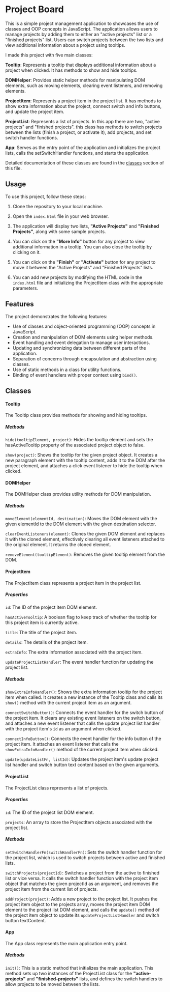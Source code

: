 # Project Board

This is a simple project management application to showcases the use of classes and OOP concepts in JavaScript. The application allows users to manage projects by adding them to either an "active projects" list or a "finished projects" list. Users can switch projects between the two lists and view additional information about a project using tooltips.

I made this project with five main classes:

**Tooltip**: Represents a tooltip that displays additional information about a project when clicked. It has methods to show and hide tooltips.

**DOMHelper**: Provides static helper methods for manipulating DOM elements, such as moving elements, clearing event listeners, and removing elements.

**ProjectItem**: Represents a project item in the project list. It has methods to show extra information about the project, connect switch and info buttons, and update the project item.

**ProjectList**: Represents a list of projects. In this app there are two, "active projects" and "finished projects". this class has methods to switch projects between the lists (finish a project, or activate it), add projects, and set switch handler functions.

**App**: Serves as the entry point of the application and initializes the project lists, calls the setSwitchHandler functions, and starts the application.

Detailed documentation of these classes are found in the [classes](#classes) section of this file.

## Usage

To use this project, follow these steps:

1. Clone the repository to your local machine.

2. Open the `index.html` file in your web browser.

3. The application will display two lists, **"Active Projects"** and **"Finished Projects"**, along with some sample projects.

4. You can click on the **"More Info"** button for any project to view additional information in a tooltip. You can also close the tooltip by clicking on it.

5. You can click on the **"Finish"** or **"Activate"** button for any project to move it between the "Active Projects" and "Finished Projects" lists.

6. You can add new projects by modifying the HTML code in the `index.html` file and initializing the ProjectItem class with the appropriate parameters.

## Features

The project demonstrates the following features:

- Use of classes and object-oriented programming (OOP) concepts in JavaScript.
- Creation and manipulation of DOM elements using helper methods.
- Event handling and event delegation to manage user interactions.
- Updating and synchronizing data between different parts of the application.
- Separation of concerns through encapsulation and abstraction using classes.
- Use of static methods in a class for utility functions.
- Binding of event handlers with proper context using `bind()`.

## Classes

#### Tooltip

The Tooltip class provides methods for showing and hiding tooltips.

##### Methods

`hide(tooltipElement, project)`: Hides the tooltip element and sets the hasActiveTooltip property of the associated project object to false.

`show(project)`: Shows the tooltip for the given project object. It creates a new paragraph element with the tooltip content, adds it to the DOM after the project element, and attaches a click event listener to hide the tooltip when clicked.

#### DOMHelper

The DOMHelper class provides utility methods for DOM manipulation.

##### Methods

`moveElement(elementId, destination)`: Moves the DOM element with the given elementId to the DOM element with the given destination selector.

`clearEventListeners(element)`: Clones the given DOM element and replaces it with the cloned element, effectively clearing all event listeners attached to the original element. It returns the cloned element.

`removeElement(tooltipElement)`: Removes the given tooltip element from the DOM.

#### ProjectItem

The ProjectItem class represents a project item in the project list.

##### Properties

`id`: The ID of the project item DOM element.

`hasActiveTooltip`: A boolean flag to keep track of whether the tooltip for this project item is currently active.

`title`: The title of the project item.

`details`: The details of the project item.

`extraInfo`: The extra information associated with the project item.

`updateProjectListHandler`: The event handler function for updating the project list.

##### Methods

`showExtraInfoHandler()`: Shows the extra information tooltip for the project item when called. It creates a new instance of the Tooltip class and calls its `show()` method with the current project item as an argument.

`connectSwitchButton()`: Connects the event handler for the switch button of the project item. It clears any existing event listeners on the switch button, and attaches a new event listener that calls the update project list handler with the project item's `id` as an argument when clicked.

`connectInfoButton()`: Connects the event handler for the info button of the project item. It attaches an event listener that calls the `showExtraInfoHandler()` method of the current project item when clicked.

`update(updateListFn, listId)`: Updates the project item's update project list handler and switch button text content based on the given arguments.

#### ProjectList

The ProjectList class represents a list of projects.

##### Properties

`id`: The ID of the project list DOM element.

`projects`: An array to store the ProjectItem objects associated with the project list.

##### Methods

`setSwitchHandlerFn(switchHandlerFn)`: Sets the switch handler function for the project list, which is used to switch projects between active and finished lists.

`switchProjects(projectId)`: Switches a project from the active to finished list or vice versa. It calls the switch handler function with the project item object that matches the given projectId as an argument, and removes the project item from the current list of projects.

`addProject(project)`: Adds a new project to the project list. It pushes the project item object to the projects array, moves the project item DOM element to the project list DOM element, and calls the `update()` method of the project item object to update its `updateProjectListHandler` and switch button textContent.

#### App

The App class represents the main application entry point.

##### Methods

`init()`: This is a static method that initializes the main application. This method sets up two instances of the ProjectList class for the **"active-projects"** and **"finished-projects"** lists, and defines the switch handlers to allow projects to be moved between the lists.
